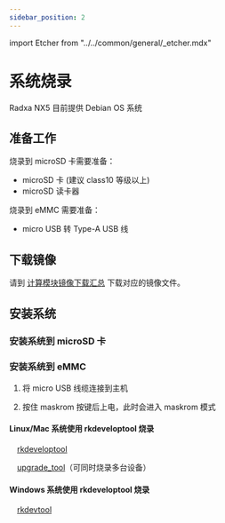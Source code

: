 ```yaml
---
sidebar_position: 2
---
```


import Etcher from "../../common/general/\_etcher.mdx"

# 系统烧录

Radxa NX5 目前提供 Debian OS 系统

## 准备工作

烧录到 microSD 卡需要准备：

- microSD 卡 (建议 class10 等级以上)
- microSD 读卡器

烧录到 eMMC 需要准备：

- micro USB 转 Type-A USB 线

## 下载镜像

请到 [计算模块镜像下载汇总](/compute-module/images) 下载对应的镜像文件。

## 安装系统

### 安装系统到 microSD 卡

<Etcher model="nx5" />

### 安装系统到 eMMC

1. 将 micro USB 线缆连接到主机

2. 按住 maskrom 按键后上电，此时会进入 maskrom 模式

<Tabs queryString="os">

<TabItem value="linux" label="Linux/Mac">

#### Linux/Mac 系统使用 rkdeveloptool 烧录

&emsp;[rkdeveloptool](low-level-dev/rkdeveloptool)

&emsp;[upgrade_tool](low-level-dev/upgrade-tool)（可同时烧录多台设备）

</TabItem>

<TabItem value="windows" label="Windows">

#### Windows 系统使用 rkdeveloptool 烧录

&emsp;[rkdevtool](low-level-dev/rkdevtool)

</TabItem>

</Tabs>
